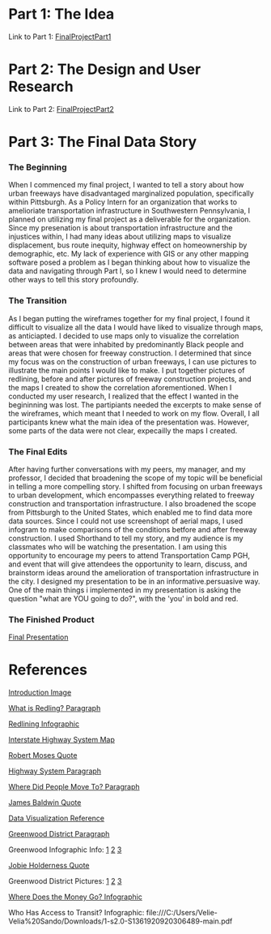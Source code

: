 # Part 1: The Idea
Link to Part 1: [FinalProjectPart1](FinalProjectPart1.md/)
# Part 2: The Design and User Research
Link to Part 2: [FinalProjectPart2](FinalProjectPart2.md/)
# Part 3: The Final Data Story
### The Beginning
When I commenced my final project, I wanted to tell a story about how urban freeways have disadvantaged marginalized population, specifically within Pittsburgh. As a Policy Intern for an organization that works to amelioriate transportation infrastructure in Southwestern Pennsylvania, I planned on utilizing my final project as a deliverable for the organization. Since my presenation is about transportation infrastructure and the injustices within, I had many ideas about utilizing maps to visualize displacement, bus route inequity, highway effect on homeownership by demographic, etc. My lack of experience with GIS or any other mapping software posed a problem as I began thinking about how to visualize the data and navigating through Part I, so I knew I would need to determine other ways to tell this story profoundly.

### The Transition
As I began putting the wireframes together for my final project, I found it difficult to visualize all the data I would have liked to visualize through maps, as anticiapted. I decided to use maps only to visualize the correlation between areas that were inhabited by predominantly Black people and areas that were chosen for freeway construction. I determined that since my focus was on the construction of urban freeways, I can use pictures to illustrate the main points I would like to make. I put together pictures of redlining, before and after pictures of freeway construction projects, and the maps I created to show the correlation aforementioned. When I conducted my user research, I realized that the effect I wanted in the begininning was lost. The partipiants needed the excerpts to make sense of the wireframes, which meant that I needed to work on my flow. Overall, I all participants knew what the main idea of the presentation was. However, some parts of the data were not clear, expecailly the maps I created. 

### The Final Edits
After having further conversations with my peers, my manager, and my professor, I decided that broadening the scope of my topic will be beneficial in telling a more compelling story. I shifted from focusing on urban freeways to urban development, which encompasses everything related to freeway construction and transportation infrastructure. I also broadened the scope from Pittsburgh to the United States, which enabled me to find data more data sources. Since I could not use screenshopt of aerial maps, I used infogram to make comparisons of the conditions betfore and after freeway construction. I used Shorthand to tell my story, and my audience is my classmates who will be watching the presentation. I am using this opportunity to encourage my peers to attend Transportation Camp PGH, and event that will give attendees the opportunity to learn, discuss, and brainstorm ideas around the amelioration of transportation infrastructure in the city. I designed my presentation to be in an informative.persuasive way. One of the main things i implemented in my presentation is asking the question "what are YOU going to do?", with the 'you' in bold and red. 


### The Finished Product

[Final Presentation](https://carnegiemellon.shorthandstories.com/the-impact-of-urban-development-on-communities-of-color-across-the-united-states/index.html)

# References
[Introduction Image](https://unsplash.com/photos/NqOInJ-ttqM)

[What is Redling? Paragraph](https://www.history.com/news/housing-segregation-new-deal-program)

[Redlining Infographic](https://ncrc.org/holc/)

[Interstate Highway System Map](https://www.fhwa.dot.gov/interstate/finalmap.cfm)

[Robert Moses Quote](https://www.theatlantic.com/business/archive/2016/03/role-of-highways-in-american-poverty/474282/)

[Highway System Paragraph](https://www.vox.com/2015/5/14/8605917/highways-interstate-cities-history)

[Where Did People Move To? Paragraph](https://www.theatlantic.com/business/archive/2016/03/role-of-highways-in-american-poverty/474282/)

[James Baldwin Quote](http://www.janejacobsinthewoo.org/blog/2016/7/7/urban-renewal-as-negro-removal-before-plumley-there-was-laurel-clayton)

[Data Visualization Reference](https://www.ncbi.nlm.nih.gov/pmc/articles/PMC6145815/)

[Greenwood District Paragraph](https://theblackwallsttimes.com/2019/02/26/tulsas-black-history-being-erased-concern-grows-over-the-rapid-gentrification-of-greenwood/)

Greenwood Infographic Info:
[1](https://www.tulsapeople.com/city-desk/greenwood-rebirth/article_fed896dc-787c-11eb-9716-2bb94f6d99ac.html)
[2](https://www.cnu.org/highways-boulevards/campaign-cities/tulsa-i-244)
[3](https://www.nbcnews.com/news/us-news/tulsa-s-greenwood-neighborhood-found-prosperity-after-1921-massacre-then-n1268455)

[Jobie Holderness Quote](https://www.nbcnews.com/news/us-news/tulsa-s-greenwood-neighborhood-found-prosperity-after-1921-massacre-then-n1268455)

Greenwood District Pictures:
[1](https://tulsahistory.pastperfectonline.com/photo/76BACD54-6E0E-487C-9F5D-253064282018)
[2](https://tulsahistory.pastperfectonline.com/photo/07448ED3-5214-4F5E-938E-554489430047)
[3](https://tulsahistory.pastperfectonline.com/photo/F1459673-372D-438A-B079-824025748949)

[Where Does the Money Go? Infographic](https://www.sciencedirect.com/science/article/pii/S2590198221000282)

Who Has Access to Transit? Infographic: file:///C:/Users/Velie-Velia%20Sando/Downloads/1-s2.0-S1361920920306489-main.pdf
 


